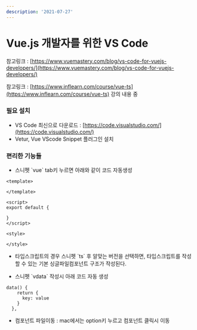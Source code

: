 ```yaml
---
description: '2021-07-27'
---
```


# Vue.js 개발자를 위한 VS Code

참고링크 : [https://www.vuemastery.com/blog/vs-code-for-vuejs-developers/](https://www.vuemastery.com/blog/vs-code-for-vuejs-developers/) 

참고링크 : [https://www.inflearn.com/course/vue-ts](https://www.inflearn.com/course/vue-ts) 강의 내용 중 

### 필요 설치 

* VS Code 최신으로 다운로드 : [https://code.visualstudio.com/](https://code.visualstudio.com/) 
* Vetur, Vue VScode Snippet 플러그인 설치 



### 편리한 기능들 

* 스니펫 \`vue\`  tab키 누르면 아래와 같이 코드 자동생성 

```text
<template>
  
</template>

<script>
export default {

}
</script>

<style>

</style>
```

* 타입스크립트의 경우 스니펫  \`ts\` 후  알맞는 버전을 선택하면, 타입스크립트를 작성할 수 있는 기본 싱글파일컴포넌트 구조가 작성된다.    



* 스니펫 \`vdata\` 작성시 아래 코드 자동 생성

```text
data() {
    return {
      key: value
    }
  },
```

* 컴포넌트 파일이동 : mac에서는 option키 누르고 컴포넌트 클릭시 이동 



